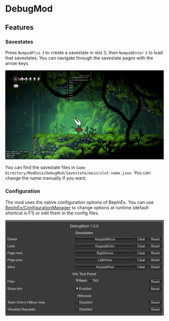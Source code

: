 # DebugMod

## Features

### Savestates

Press `NumpadPlus` `3` to create a savestate in slot 3, then `NumpadEnter` `3` to load that savestates. You can navigate through the savestate pages with the arrow keys.

![savestate UI](./docs/savestates.png)

You can find the savestate files in `Game Directory/ModData/DebugMod/Savestate/main/slot-name.json`. You can change the name manually if you want.

### Configuration

The mod uses the native configuration options of BepInEx.
You can use [BepInEx/ConfigurationManager](https://github.com/BepInEx/BepInEx.ConfigurationManager) to change options at runtime (default shortcut is F1) or edit them in the config files.

![configuration options](./docs/config.png)
